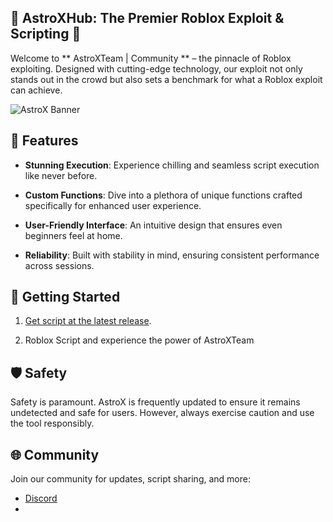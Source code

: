 ## 🚀 AstroXHub: The Premier Roblox Exploit & Scripting 🚀

Welcome to ** AstroXTeam | Community ** – the pinnacle of Roblox exploiting. Designed with cutting-edge technology, our exploit not only stands out in the crowd but also sets a benchmark for what a Roblox exploit can achieve.

![AstroX Banner](https://cdn.discordapp.com/attachments/1292646251950510156/1297149483519574066/7208ba88bfaa8cfaa6cc1d4693de5562_1.png?ex=6714e018&is=67138e98&hm=56594177ef4645096df2ee745494058159aab78bba8f96e41afd4bf1e68de944&)

## 🌟 Features

- **Stunning Execution**: Experience chilling and seamless script execution like never before.
  
- **Custom Functions**: Dive into a plethora of unique functions crafted specifically for enhanced user experience.
  
- **User-Friendly Interface**: An intuitive design that ensures even beginners feel at home.
  
- **Reliability**: Built with stability in mind, ensuring consistent performance across sessions.

## 📖 Getting Started

1. [Get script at the latest release](https://rscripts.net/script/astroxhub-brookhaven-script-9MbY).
   
2. Roblox Script and experience the power of AstroXTeam 

## 🛡 Safety

Safety is paramount. AstroX  is frequently updated to ensure it remains undetected and safe for users. However, always exercise caution and use the tool responsibly.

## 🌐 Community

Join our community for updates, script sharing, and more:
- [Discord](https://discord.gg/HGUZqejffB)
- 
